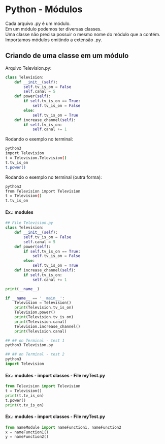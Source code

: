 # Python - Módulos

Cada arquivo .py é um módulo.  
Em um módulo podemos ter diversas classes.  
Uma classe não precisa possuir o mesmo nome do módulo que a contém.  
Importamos módulos omitindo a extensão .py.  

## Criando de uma classe em um módulo

Arquivo Television.py:

~~~python
class Television:
    def __init__(self):
        self.tv_is_on = False
        self.canal = 5
    def power(self):
        if self.tv_is_on == True:
            self.tv_is_on = False
        else:
            self.tv_is_on = True
    def increase_channel(self):
        if self.tv_is_on:
            self.canal += 1
~~~

Rodando o exemplo no terminal:

~~~bash
python3
import Television
t = Television.Television()
t.tv_is_on
t.power()
~~~

Rodando o exemplo no terminal (outra forma):

~~~bash
python3
from Television import Television
t = Television()
t.tv_is_on
~~~

#### Ex.: modules

~~~python
## File Television.py
class Television:
    def __init__(self):
        self.tv_is_on = False
        self.canal = 5
    def power(self):
        if self.tv_is_on == True:
            self.tv_is_on = False
        else:
            self.tv_is_on = True
    def increase_channel(self):
        if self.tv_is_on:
            self.canal += 1

print(__name__)

if __name__ == '__main__':
    Television = Television()
    print(Television.tv_is_on)
    Television.power()
    print(Television.tv_is_on)
    print(Television.canal)
    Television.increase_channel()
    print(Television.canal)

## ## on Terminal - test 1
python3 Television.py

## ## on Terminal - test 2
python3
import Television
~~~

#### Ex.: modules - import classes - File myTest.py

~~~python
from Television import Television
t = Television()
print(t.tv_is_on)
t.power()
print(t.tv_is_on)
~~~

#### Ex.: modules - import classes - File myTest.py

~~~python
from nameModule import nameFunction1, nameFunction2
x = nameFunction1()
y = nameFunction2()
~~~